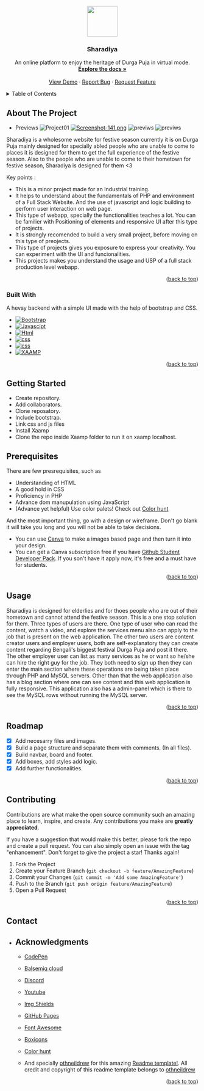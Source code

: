 
<!--
*** Thanks for checking out the Best-README-Template. If you have a suggestion
*** that would make this better, please fork the repo and create a pull request
*** or simply open an issue with the tag "enhancement".
*** Don't forget to give the project a star!
*** Thanks again! Now go create something AMAZING! :D
-->



<!-- PROJECT SHIELDS -->
<!--
*** I'm using markdown "reference style" links for readability.
*** Reference links are enclosed in brackets [ ] instead of parentheses ( ).
*** See the bottom of this document for the declaration of the reference variables
*** for contributors-url, forks-url, etc. This is an optional, concise syntax you may use.
*** https://www.markdownguide.org/basic-syntax/#reference-style-links
-->
<!-- [![Contributors][contributors-shield]][co]
[![Forks][forks-shield]][forks-url]
[![Stargazers][stars-shield]][stars-url]
[![Issues][issues-shield]][issues-url]
[![MIT License][license-shield]][license-url]
[![LinkedIn][linkedin-shield]][linkedin-url] -->


<!-- PROJECT LOGO -->
<br />
<div align="center">
  <a href="https://github.com/miraz-mondal/Sharadiya">
    <img src="https://user-images.githubusercontent.com/85868593/198359930-8763e3be-352a-49ff-b49a-05a4f6f80f1b.png"
  width="80" height="80">
  </a>

  <h3 align="center">Sharadiya</h3>

  <p align="center">
    An online platform to enjoy the heritage of Durga Puja in virtual mode.
    <br />
    <a href="https://github.com/miraz-mondal/Sharadiya"><strong>Explore the docs »</strong></a>
    <br />
    <br />
    <a href="https://github.com/miraz-mondal/Sharadiya">View Demo</a>
    ·
    <a href="https://github.com/miraz-mondal/Sharadiya/issues">Report Bug</a>
    ·
    <a href="https://github.com/miraz-mondal/Sharadiya/issues">Request Feature</a>
  </p>
</div>



<!-- TABLE OF CONTENTS -->
<details>
  <summary>Table of Contents</summary>
  <ol>
    <li>
      <a href="#about-the-project">About The Project</a>
      <ul>
        <li><a href="#built-with">Built With</a></li>
      </ul>
    </li>
    <li>
      <a href="#getting-started">Getting Started</a>
      <ul>
        <li><a href="#prerequisites">Prerequisites</a></li>
      </ul>
    </li>
    <li><a href="#usage">Usage</a></li>
    <li><a href="#roadmap">Roadmap</a></li>
    <li><a href="#contributing">Contributing</a></li>
    <li><a href="#contact">Contact</a></li>
    <li><a href="#acknowledgments">Acknowledgments</a></li>
  </ol>
</details>



<!-- ABOUT THE PROJECT -->
## About The Project
- Previews
![Project01](https://i.postimg.cc/ZRqPF5P6/landing.png)
[![Screenshot-141.png](https://i.postimg.cc/8cyFmpPW/Screenshot-141.png)](https://postimg.cc/7J2YxyzY)
![previws](https://i.postimg.cc/vH1MBJjB/landing-3rd.png)
![previws](https://i.postimg.cc/bvPjmsvD/footer.png)

Sharadiya is a wholesome website for festive season currently it is on Durga Puja mainly designed for specially abled people who are unable to come to places it is designed for them to get the full experience of the festive season. Also to the people who are unable to come to their hometown for festive season, Sharadiya is designed for them <3

Key points :
* This is a minor project made for an Industrial training.
* It helps to understand about the fundamentals of PHP and environment of a Full Stack Website. And the use of javascript and logic building to perform user interaction on web page.
* This type of webapp, specially the functionalities teaches a lot. You can be familier with Positioning of elements and responsive UI after this type of projects.
* It is strongly recomended to build a very small project, before moving on this type of preojects.
* This type of projects gives you exposure to express your creativity. You can experiment with the UI and funcionalities.
* This projects makes you understand the usage and USP of a full stack production level webapp.

<!-- This project helped us to learn about many things, like we had to figure out a unique project around the internet. There is no webaap with this idea having all these functionalities all togather. Like most of the game don't have the feature to play with player names. If they have somehow, there will not be a option to reset the round. Along with that no one added rounds in a tic tac toe game. So we tried to implement this all togather. :smile: -->


<p align="right">(<a href="#top">back to top</a>)</p>



### Built With

A hevay backend with a simple UI made with the help of bootstrap and CSS.

* [![Bootstrap][Bootstrap.com]][Bootstrap-url]
* [![Javascipt](https://img.shields.io/badge/JavaScript-323330?style=for-the-badge&logo=javascript&logoColor=F7DF1E)](https://www.javascript.com/)
* [![Html](https://img.shields.io/badge/HTML5-E34F26?style=for-the-badge&logo=html5&logoColor=white)](https://html.com/)
* [![css](https://img.shields.io/badge/CSS3-1572B6?style=for-the-badge&logo=css3&logoColor=white)](https://www.w3.org/Style/CSS/Overview.en.html)
* [![css](https://img.shields.io/badge/PHP-777BB4?style=for-the-badge&logo=php&logoColor=white)](https://www.php.net/)
* [![XAAMP](https://img.shields.io/badge/Xampp-F37623?style=for-the-badge&logo=xampp&logoColor=white)](https://www.apachefriends.org/)

<p align="right">(<a href="#top">back to top</a>)</p>



<!-- GETTING STARTED -->
## Getting Started

* Create repository.
* Add collaborators.
* Clone reposatory.
* Include bootstrap.
* Link css and js files
* Install Xaamp
* Clone the repo inside Xaamp folder to run it on xaamp localhost.

## Prerequisites

There are few presrequisites, such as

* Understanding of HTML
* A good hold in CSS
* Proficiency in PHP
* Advance dom manupulation using JavaScript
* (Advance yet helpful) Use color palets! Check out [Color hunt](https://colorhunt.co)

And the most important thing, go with a design or wireframe. Don't go blank it will take you long and you will not be able to take decisions.

* You can use [Canva](https://www.canva.com/) to make a images based page and then turn it into your design.
* You can get a Canva subscription free if you have [Github Student Developer Pack](https://education.github.com/pack). If you son't have it apply now, it's free and a must have for students. 

 


<p align="right">(<a href="#top">back to top</a>)</p>



<!-- USAGE EXAMPLES -->
## Usage

Sharadiya is designed for elderlies and for thoes people who are out of their hometown and cannot attend the festive season. This is a one stop solution for them. Three types of users are there. One type of user who can read the content, watch a video, and explore the services menu also can apply to the job that is present on the web application. The other two users are content creator users and employer users, both are self-explanatory they can create content regarding Bengali's biggest festival Durga Puja and post it there. The other employer user can list as many services as he or want so he/she can hire the right guy for the job. They both need to sign up then they can enter the main section where these operations are being taken place through PHP and MySQL servers. Other than that the web application also has a blog section where one can see content and this web application is fully responsive. This application also has a admin-panel which is there to see the MySQL rows without running the MySQL server.


<!-- It is a fun projects and a really cool game with uh! impressive UI I guess! So you can use it to show off your strategic skill to your friend. Or you can use it for a litle timepass. Have fun!

_For more examples, please refer to the [Documentation](https://github.com/TuhinBar/Tic_Tac_Toe/README.md)_ -->

<p align="right">(<a href="#top">back to top</a>)</p>



<!-- ROADMAP -->
## Roadmap

- [x] Add necesarry files and images.
- [x] Build a page structure and separate them with comments. (In all files).
- [x] Build navbar, board and footer.
- [x] Add boxes, add styles add logic.
- [x] Add further functionalities.

<!-- See the [open issues](https://github.com/TuhinBar/Tic_Tac_Toe/issues) for a full list of proposed features (and known issues). -->

<p align="right">(<a href="#top">back to top</a>)</p>



<!-- CONTRIBUTING -->
## Contributing

Contributions are what make the open source community such an amazing place to learn, inspire, and create. Any contributions you make are **greatly appreciated**.

If you have a suggestion that would make this better, please fork the repo and create a pull request. You can also simply open an issue with the tag "enhancement".
Don't forget to give the project a star! Thanks again!

1. Fork the Project
2. Create your Feature Branch (`git checkout -b feature/AmazingFeature`)
3. Commit your Changes (`git commit -m 'Add some AmazingFeature'`)
4. Push to the Branch (`git push origin feature/AmazingFeature`)
5. Open a Pull Request

<p align="right">(<a href="#top">back to top</a>)</p>
<!-- CONTACT -->


## Contact

- <!-- [Tuhin Bar](https://www.linkedin.com/in/tuhin-bar/) or [Arian Shaikh](https://www.linkedin.com/in/arian-shaikh-3b679b240/)

Project Link: [https://github.com/TuhinBar/Tic_Tac_Toe](https://github.com//TuhinBar/Tic_Tac_Toe) -->

<p align="right">(<a href="#top">back to top</a>)</p>



<!-- ACKNOWLEDGMENTS -->
## Acknowledgments

<!-- This whole thing accoplished in a very critical situation. A lot of fighting, disagreeement, uncountable cup of coffies, sleepless nights, discord and obviously music.
* The first acknowledgement goes to my brother [Arian](https://github.com/arian0zen) 🤟 for helping any carrying me throughout the whole time (12 days to be precise). -->
 
* [CodePen](https://codepen.io/trending)
* [Balsemiq cloud](https://balsamiq.com/wireframes/cloud/)
* [Discord](https://discord.com/)
* [Youtube](https://youtube.com)
* [Img Shields](https://shields.io)
* [GitHub Pages](https://pages.github.com)
* [Font Awesome](https://fontawesome.com)
* [Boxicons](https://boxicons.com/)
* [Color hunt](https://colorhunt.co)

* And specially [othneildrew](https://github.com/othneildrew) for this amazing [Readme template!](https://github.com/othneildrew/Best-README-Template). All credit and copyright of this readme template belongs to [othneildrew](https://github.com/othneildrew)

<p align="right">(<a href="#top">back to top</a>)</p>



<!-- MARKDOWN LINKS & IMAGES -->
<!-- https://www.markdownguide.org/basic-syntax/#reference-style-links -->
[contributors-shield]: https://img.shields.io/github/contributors/othneildrew/Best-README-Template.svg?style=for-the-badge
[contributors-url]: https://github.com/othneildrew/Best-README-Template/graphs/contributors
[forks-shield]: https://img.shields.io/github/forks/othneildrew/Best-README-Template.svg?style=for-the-badge
[forks-url]: https://github.com/othneildrew/Best-README-Template/network/members
[stars-shield]: https://img.shields.io/github/stars/othneildrew/Best-README-Template.svg?style=for-the-badge
[stars-url]: https://github.com/othneildrew/Best-README-Template/stargazers
[issues-shield]: https://img.shields.io/github/issues/othneildrew/Best-README-Template.svg?style=for-the-badge
[issues-url]: https://github.com/othneildrew/Best-README-Template/issues
[license-shield]: https://img.shields.io/github/license/othneildrew/Best-README-Template.svg?style=for-the-badge
[license-url]: https://github.com/othneildrew/Best-README-Template/blob/master/LICENSE.txt
[linkedin-shield]: https://img.shields.io/badge/-LinkedIn-black.svg?style=for-the-badge&logo=linkedin&colorB=555
[linkedin-url]: https://linkedin.com/in/othneildrew
[product-screenshot]: images/screenshot.png
[Next.js]: https://img.shields.io/badge/next.js-000000?style=for-the-badge&logo=nextdotjs&logoColor=white
[Next-url]: https://nextjs.org/
[React.js]: https://img.shields.io/badge/React-20232A?style=for-the-badge&logo=react&logoColor=61DAFB
[React-url]: https://reactjs.org/
[Vue.js]: https://img.shields.io/badge/Vue.js-35495E?style=for-the-badge&logo=vuedotjs&logoColor=4FC08D
[Vue-url]: https://vuejs.org/
[Angular.io]: https://img.shields.io/badge/Angular-DD0031?style=for-the-badge&logo=angular&logoColor=white
[Angular-url]: https://angular.io/
[Svelte.dev]: https://img.shields.io/badge/Svelte-4A4A55?style=for-the-badge&logo=svelte&logoColor=FF3E00
[Svelte-url]: https://svelte.dev/
[Laravel.com]: https://img.shields.io/badge/Laravel-FF2D20?style=for-the-badge&logo=laravel&logoColor=white
[Laravel-url]: https://laravel.com
[Bootstrap.com]: https://img.shields.io/badge/Bootstrap-563D7C?style=for-the-badge&logo=bootstrap&logoColor=white
[Bootstrap-url]: https://getbootstrap.com
[JQuery.com]: https://img.shields.io/badge/jQuery-0769AD?style=for-the-badge&logo=jquery&logoColor=white
[JQuery-url]: https://jquery.com 
